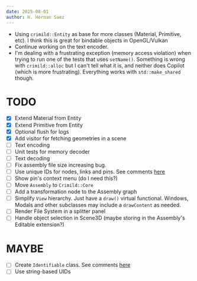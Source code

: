 ```yaml
---
date: 2025-08-01
author: H. Hernan Saez
---
```


- Using `crimild::Entity` as base for more classes (Material, Primitive, etc). I think this is great for bindable objects in OpenGL/Vulkan
- Continue working on the text encoder.
- I'm dealing with a frustrating exception (memory access violation) when trying to run one of the tests that uses `setName()`. Something is wrong with `crimild::alloc` but I can't tell what it is, and neither does Copilot (which is more frustrating). Everything works with `std::make_shared` though.


# TODO
- [x] Extend Material from Entity
- [x] Extend Primitive from Entity
- [x] Optional flush for logs
- [x] Add visitor for fetching geometries in a scene
- [ ] Text encoding
- [ ] Unit tests for memory decoder
- [ ] Text decoding
- [ ] Fix assembly file size increasing bug.
- [ ] Use unique IDs for nodes, links and pins. See comments [here](./20250701_hhsaez.md)
- [ ] Show pin's context menu (do I need this?)
- [ ] Move `Assembly` to `Crimild::Core`
- [ ] Add a transformation node to the Assembly graph
- [ ] Simplify `View` hierarchy. Just have a `draw()` virtual functional. Windows, Modals and other subclasses may include a `drawContent` as needed.
- [ ] Render File System in a splitter panel
- [ ] Handle object selection in Scene3D (maybe storing in the Assembly's Editable extension?)

# MAYBE
- [ ] Create `Identifiable` class. See comments [here](./20250717_hhsaez.md)
- [ ] Use string-based UIDs

